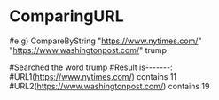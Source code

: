 # ComparingURL


#e.g) CompareByString "https://www.nytimes.com/" "https://www.washingtonpost.com/" trump

 
#Searched the word trump
#Result is-------:
#URL1(https://www.nytimes.com/) contains 11
#URL2(https://www.washingtonpost.com/) contains 19
